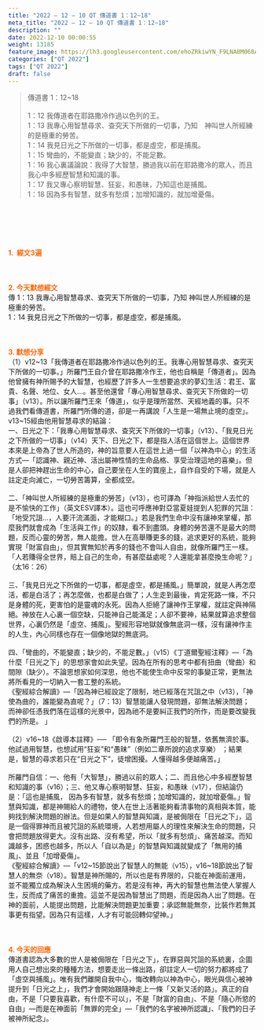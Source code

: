 ```yaml
---
title: "2022 – 12 – 10 QT 傳道書 1：12~18"
meta_title: "2022 – 12 – 10 QT 傳道書 1：12~18"
description: ""
date: 2022-12-10 00:00:55
weight: 13185
feature_image: https://lh3.googleusercontent.com/ehoZRkiwYN_F9LNA8M068AYxt73EavCZno-PD1cJRuf5BbSkQVUWr3gNEbt5kSs28Pb_Elg17kSrtf9ybWvojWoMV6I4tPM3vGRGDq6GkKkPdL2Gut4QAIw4-uykKUAtNiKgQKntvsU=w800
categories: ["QT 2022"]
tags: ["QT 2022"]
draft: false
---
```


<blockquote>傳道書 1：12~18<br />
<br />
1：12 我傳道者在耶路撒冷作過以色列的王。<br />
1：13 我專心用智慧尋求、查究天下所做的一切事，乃知　神叫世人所經練的是極重的勞苦。<br />
1：14 我見日光之下所做的一切事，都是虛空，都是捕風。<br />
1：15 彎曲的，不能變直；缺少的，不能足數。<br />
1：16 我心裏議論說：我得了大智慧，勝過我以前在耶路撒冷的眾人，而且我心中多經歷智慧和知識的事。<br />
1：17 我又專心察明智慧、狂妄，和愚昧，乃知這也是捕風。<br />
1：18 因為多有智慧，就多有愁煩；加增知識的，就加增憂傷。</blockquote><br />
&nbsp;<br />
<br />
&nbsp;<br />
<br />
<span style="color: #ff6600;"><strong>1.  經文3遍</strong></span><br />
<br />
&nbsp;<br />
<br />
<span style="color: #ff6600;"><strong>2. 今天默想經文<br />
</strong></span>傳 1：13 我專心用智慧尋求、查究天下所做的一切事，乃知 神叫世人所經練的是極重的勞苦。<br />
1：14 我見日光之下所做的一切事，都是虛空，都是捕風。<br />
<br />
&nbsp;<br />
<br />
<strong><span style="color: #ff6600;">3. 默想分享<br />
</span></strong>（1）v12~13「我傳道者在耶路撒冷作過以色列的王。我專心用智慧尋求、查究天下所做的一切事。」所羅門王自介曾在耶路撒冷作王，他也自稱是「傳道者」。因為他曾擁有神所賜予的大智慧，也經歷了許多人一生想要追求的夢幻生活：君王、富貴、名聲、地位、女人…。甚至他還曾「專心用智慧尋求、查究天下所做的一切事」（v13）。所以讓所羅門王來「傳道」，似乎是理所當然、天經地義的事。只不過我們看傳道書，所羅門所傳的道，卻是一再講說「人生是一場無止境的虛空」。v13~15經由他用智慧尋求的結論：<br />
一、日光之下：「我專心用智慧尋求、查究天下所做的一切事」（v13）、「我見日光之下所做的一切事」（v14）天下、日光之下，都是指人活在這個世上。這個世界本來是上帝為了世人所造的，神的旨意要人在這世上過一個「以神為中心」的生活方式—「認識神、親近神、活出屬神性情的生命品格、享受治理這地的喜樂」。但是人卻把神趕出生命的中心，自己要坐在人生的寶座上，自作自受的下場，就是人註定走向滅亡，一切勞苦籌算，全都成空。<br />
<br />
二、「神叫世人所經練的是極重的勞苦」（v13），也可譯為「神指派給世人去忙的是不愉快的工作」（英文ESV譯本）。這也可呼應神對亞當夏娃提到人犯罪的咒詛：「地受咒詛…，人要汗流滿面，才能糊口。」若是我們生命中沒有讓神來掌權，那麼我們就會成為「生活與工作」的奴隸，看不到盡頭。身體的勞苦還不是最大的問題，反而心靈的勞苦，無人能擔。世人在高舉賺更多的錢，追求更好的系統，能夠實現「財富自由」，但其實無知於再多的錢也不會叫人自由，就像所羅門王一樣。「人若賺得全世界，賠上自己的生命，有甚麼益處呢？人還能拿甚麼換生命呢？」（太16：26）<br />
<br />
三、「我見日光之下所做的一切事，都是虛空，都是捕風。」簡單說，就是人再怎麼活，都是白活了；再怎麼做，也都是白做了；人生走到最後，肯定死路一條，不只是身體的死，更害怕的是靈魂的永死。因為人拒絕了讓神作王掌權，就註定與神隔絕。神放在人心裏一個空缺，只能神自己能滿足；人卻不要神，結果就算追求整個世界，心裏仍然是「虛空、捕風」。聖經形容地獄就像無底洞一樣，沒有讓神作主的人生，內心同樣也存在一個像地獄的無底洞。<br />
<br />
四、「彎曲的，不能變直；缺少的，不能足數。」（v15）《丁道爾聖經注釋》—「為什麼「日光之下」的思想家會如此失望。因為在所有的思考中都有扭曲（彎曲）和間隙（缺少）。不論思想家如何深思，他也不能使生命中反常的事變正常，更無法將所看見的一切納入一套工整的系統。<br />
《聖經綜合解讀》—「因為神已經設定了限制，地已經落在咒詛之中（v13），「神使為曲的，誰能變為直呢？」（7：13）智慧能讓人發現問題，卻無法解決問題；而神卻任憑我們落在這樣的光景中，因為祂不是要糾正我們的所作，而是要改變我們的所是。 」<br />
<br />
（2）v16~18《啟導本註釋》── 「即令有象所羅門王般的智慧，依舊無濟於事。他試過用智慧，也想試用“狂妄”和“愚昧”（例如二章所說的追求享樂） ；結果是，智慧的尋求若只在“日光之下”，徒增困擾。人懂得越多便越痛苦。」<br />
<br />
所羅門自信：一、他有「大智慧」，勝過以前的眾人；二、而且他心中多經歷智慧和知識的事（v16）；三、他又專心察明智慧、狂妄，和愚昧（v17），但結論仍是：「這也是捕風， 因為多有智慧，就多有愁煩；加增知識的，就加增憂傷。」智慧與知識，都是神賜給人的禮物，使人在世上活著能夠看清事物的真相與本質，能夠找到解決問題的辦法。但是如果人的智慧與知識，是被侷限在「日光之下」，這是一個得罪神而且被咒詛的系統環境，人若想用屬人的理性來解決生命的問題，只會把問題放得更大。沒有出路、沒有希望，所以「就多有愁煩」、痛苦越深。而知識越多，困惑也越多，所以人「自以為是」的智慧與知識就變成了「無用的捕風」、並且「加增憂傷」。<br />
《聖經綜合解讀》—「v12~15節說出了智慧人的無能（v15），v16~18節說出了智慧人的無奈（v18）。智慧是神所賜的，所以也是有界限的，只能在神面前運用，並不能獨立成為解決人生困境的藥方。若是沒有神，再大的智慧也無法使人掌握人生，反而成了痛苦的重擔。這並不是因為智慧出了問題，而是因為人出了問題。在神的面前，人能提出問題，比能解決問題更加重要；承認無能無奈，比裝作若無其事更有指望。因為只有這樣，人才有可能回轉仰望神。」<br />
<br />
&nbsp;<br />
<br />
<strong><span style="color: #ff6600;">4. 今天的回應<br />
</span></strong>傳道書認為大多數的世人是被侷限在「日光之下」，在罪惡與咒詛的系統裏，企圖用人自己想出來的種種方法，想要走出一條出路，卻註定人一切的努力都將成了「虛空與捕風」。唯有我們離開自我中心，悔改轉向以神為中心，眼光與信心被神提升到「日光之上」，我們才會開始跟隨神走上一條「又新又活的路」。真正的自由，不是「只要我喜歡，有什麼不可以」，不是「財富的自由」、不是「隨心所慾的自由」—而是在神面前「無罪的完全」—「我們的名字被神所認識」、「我們的日子被神所紀念」。<br />
<br />
&nbsp;<br />
<br />
&nbsp;
        
